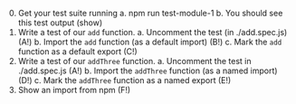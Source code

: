 
0. Get your test suite running
  a. npm run test-module-1
  b. You should see this test output (show)
1. Write a test of our `add` function.
  a. Uncomment the test (in ./add.spec.js) (A!)
  b. Import the `add` function (as a default import) (B!)
  c. Mark the `add` function as a default export (C!)
2. Write a test of our `addThree` function.
  a. Uncomment the test in ./add.spec.js (A!)
  b. Import the `addThree` function (as a named import) (D!)
  c. Mark the `addThree` function as a named export (E!)
3. Show an import from npm (F!)


